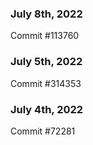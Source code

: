 ### July 8th, 2022

Commit #113760

### July 5th, 2022

Commit #314353


### July 4th, 2022

Commit #72281
